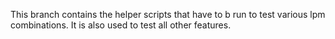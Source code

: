 This branch contains the helper scripts that have to b run to test various lpm combinations.
It is also used to test all other features.
